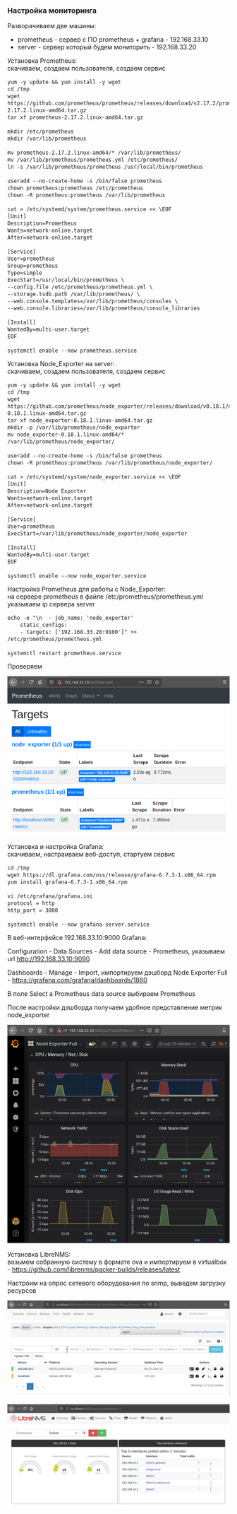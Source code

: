 ### Настройка мониторинга

Разворачиваем две машины:
- prometheus - сервер с ПО prometheus + grafana - 192.168.33.10
- server - сервер который будем мониторить - 192.168.33.20

Установка Prometheus:  
скачиваем, создаем пользователя, создаем сервис
```
yum -y update && yum install -y wget
cd /tmp
wget https://github.com/prometheus/prometheus/releases/download/v2.17.2/prometheus-2.17.2.linux-amd64.tar.gz
tar xf prometheus-2.17.2.linux-amd64.tar.gz

mkdir /etc/prometheus
mkdir /var/lib/prometheus

mv prometheus-2.17.2.linux-amd64/* /var/lib/prometheus/
mv /var/lib/prometheus/prometheus.yml /etc/prometheus/
ln -s /var/lib/prometheus/prometheus /usr/local/bin/prometheus

useradd --no-create-home -s /bin/false prometheus
chown prometheus:prometheus /etc/prometheus
chown -R prometheus:prometheus /var/lib/prometheus

cat > /etc/systemd/system/prometheus.service << \EOF
[Unit]
Description=Prometheus
Wants=network-online.target
After=network-online.target

[Service]
User=prometheus
Group=prometheus
Type=simple
ExecStart=/usr/local/bin/prometheus \
--config.file /etc/prometheus/prometheus.yml \
--storage.tsdb.path /var/lib/prometheus/ \
--web.console.templates=/var/lib/prometheus/consoles \
--web.console.libraries=/var/lib/prometheus/console_libraries

[Install]
WantedBy=multi-user.target
EOF

systemctl enable --now prometheus.service
```

Установка Node_Exporter на server:  
скачиваем, создаем пользователя, создаем сервис
```
yum -y update && yum install -y wget
cd /tmp
wget https://github.com/prometheus/node_exporter/releases/download/v0.18.1/node_exporter-0.18.1.linux-amd64.tar.gz
tar xf node_exporter-0.18.1.linux-amd64.tar.gz
mkdir -p /var/lib/prometheus/node_exporter
mv node_exporter-0.18.1.linux-amd64/* /var/lib/prometheus/node_exporter/

useradd --no-create-home -s /bin/false prometheus
chown -R prometheus:prometheus /var/lib/prometheus/node_exporter/

cat > /etc/systemd/system/node_exporter.service << \EOF
[Unit]
Description=Node Exporter
Wants=network-online.target
After=network-online.target

[Service]
User=prometheus
ExecStart=/var/lib/prometheus/node_exporter/node_exporter

[Install]
WantedBy=multi-user.target
EOF

systemctl enable --now node_exporter.service
```

Настройка Prometheus для работы с Node_Exporter:  
на сервере prometheus в файле /etc/prometheus/prometheus.yml указываем ip сервера server
```
echo -e "\n  - job_name: 'node_exporter'
    static_configs:
    - targets: ['192.168.33.20:9100']" >> /etc/prometheus/prometheus.yml

systemctl restart prometheus.service
```
Проверяем

![](./prometheus.png)

Установка и настройка Grafana:  
скачиваем, настраиваем веб-доступ, стартуем сервис
```
cd /tmp
wget https://dl.grafana.com/oss/release/grafana-6.7.3-1.x86_64.rpm
yum install grafana-6.7.3-1.x86_64.rpm

vi /etc/grafana/grafana.ini
protocol = http
http_port = 3000

systemctl enable --now grafana-server.service
```

В веб-интерфейсе 192.168.33.10:9000 Grafana:

Configuration - Data Sources - Add data source - Prometheus, указываем url http://192.168.33.10:9090

Dashboards - Manage - Import, импортируем дэшборд Node Exporter Full - https://grafana.com/grafana/dashboards/1860

В поле Select a Prometheus data source выбираем Prometheus

После настройки дэшборда получаем удобное представление метрик node_exporter

![](./grafana.png)

Установка LibreNMS:  
возьмем собранную систему в формате ova и импортируем в virtualbox - https://github.com/librenms/packer-builds/releases/latest

Настроим на опрос сетевого оборудования по snmp, выведем загрузку ресурсов

![](./librenms-devices.png)

![](./librenms-dashboard.png)
